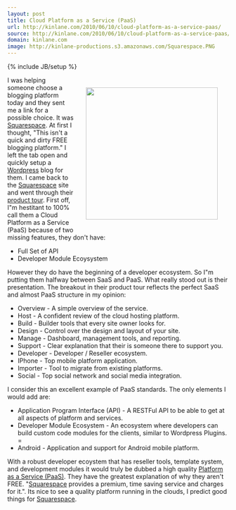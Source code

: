 ```yaml
---
layout: post
title: Cloud Platform as a Service (PaaS)
url: http://kinlane.com/2010/06/10/cloud-platform-as-a-service-paas/
source: http://kinlane.com/2010/06/10/cloud-platform-as-a-service-paas/
domain: kinlane.com
image: http://kinlane-productions.s3.amazonaws.com/Squarespace.PNG
---
```

{% include JB/setup %}<p><!DOCTYPE html PUBLIC "-//W3C//DTD XHTML 1.0 Transitional//EN"
    "http://www.w3.org/TR/xhtml1/DTD/xhtml1-transitional.dtd">
<html xmlns="http://www.w3.org/1999/xhtml">
  <head>
    <title></title>
  </head>
  <body>
    <img style="padding: 25px;" title="Squarespace" src="http://kinlane-productions.s3.amazonaws.com/Squarespace.PNG" alt="" width="300" align="right" /> I was helping someone choose a blogging
    platform today and they sent me a link for a possible choice. It was <a href="http://www.squarespace.com/">Squarespace</a>. At first I thought, "This isn't a quick and dirty FREE blogging
    platform." I left the tab open and quickly setup a <a href="http://www.kinlane.com/?cat=186">Wordpress</a> blog for them. I came back to the <a href="http://www.squarespace.com/">Squarespace</a>
    site and went through their <a href="http://www.squarespace.com/tour/">product tour</a>. First off, I"m hestitant to 100% call them a Cloud Platform as a Service (PaaS) because of two missing
    features, they don't have:
    <ul class="mainlist">
      <li>Full Set of API
      </li>
      <li>Developer Module Ecoysystem
      </li>
    </ul>However they do have the beginning of a developer ecosystem. So I"m putting them halfway between SaaS and PaaS. What really stood out is their presentation. The breakout in their product
    tour reflects the perfect SaaS and almost PaaS structure in my opinion:
    <ul class="mainlist">
      <li>Overview - A simple overview of the service.
      </li>
      <li>Host - A confident review of the cloud hosting platform.
      </li>
      <li>Build - Builder tools that every site owner looks for.
      </li>
      <li>Design - Control over the design and layout of your site.
      </li>
      <li>Manage - Dashboard, management tools, and reporting.
      </li>
      <li>Support - Clear explanation that their is someone there to support you.
      </li>
      <li>Developer - Developer / Reseller ecosystem.
      </li>
      <li>IPhone - Top mobile platform application.
      </li>
      <li>Importer - Tool to migrate from existing platforms.
      </li>
      <li>Social - Top social network and social media integration.
      </li>
    </ul>I consider this an excellent example of PaaS standards. The only elements I would add are:
    <ul class="mainlist">
      <li>Application Program Interface (API) - A RESTFul API to be able to get at all aspects of platform and services.
      </li>
      <li>Developer Module Ecosystem - An ecosystem where developers can build custom code modules for the clients, similar to Wordpress Plugins. =
      </li>
      <li>Android - Application and support for Android mobile platform.
      </li>
    </ul>With a robust developer ecoystem that has reseller tools, template system, and development modules it would truly be dubbed a high quality <a href="http://www.kinlane.com/?cat=163">Platform
    as a Service (PaaS)</a>. They have the greatest explanation of why they aren't FREE. "<a href="http://www.squarespace.com/">Squarespace</a> provides a premium, time saving service and charges for
    it.". Its nice to see a quality platform running in the clouds, I predict good things for <a href="http://www.squarespace.com/">Squarespace</a>.
  </body>
</html></p>
